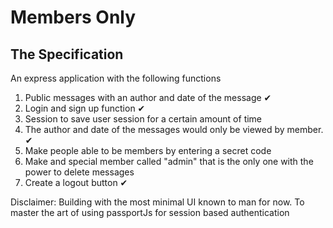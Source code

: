 # Members Only
## The Specification
An express application with the following functions
1. Public messages with an author and date of the message ✔
2. Login and sign up function ✔
3. Session to save user session for a certain amount of time
4. The author and date of the messages would only be viewed by member. ✔ 
5. Make people able to be members by entering a secret code
6. Make and special member called "admin" that is the only one with the power to delete messages
7. Create a logout button ✔

Disclaimer: Building with the most minimal UI known to man for now. To master the art of using passportJs for session based authentication

